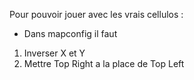Pour pouvoir jouer avec les vrais cellulos : 
- Dans mapconfig  il faut 
1) Inverser X et Y 
2) Mettre Top Right a la place de Top Left